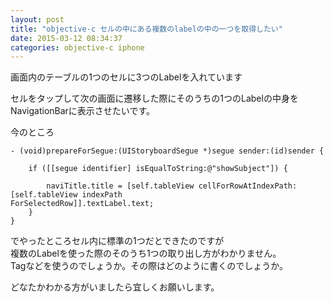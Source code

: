 ```yaml
---
layout: post
title: "objective-c セルの中にある複数のlabelの中の一つを取得したい"
date: 2015-03-12 08:34:37
categories: objective-c iphone
---
```

<p>画面内のテーブルの1つのセルに3つのLabelを入れています</p>

<p>セルをタップして次の画面に遷移した際にそのうちの1つのLabelの中身をNavigationBarに表示させたいです。</p>

<p>今のところ</p>

<pre><code>- (void)prepareForSegue:(UIStoryboardSegue *)segue sender:(id)sender {

    if ([[segue identifier] isEqualToString:@"showSubject"]) {

        naviTitle.title = [self.tableView cellForRowAtIndexPath:[self.tableView indexPath
ForSelectedRow]].textLabel.text;
    }
}
</code></pre>

<p>でやったところセル内に標準の1つだとできたのですが<br>
複数のLabelを使った際のそのうち1つの取り出し方がわかりません。<br>
Tagなどを使うのでしょうか。その際はどのように書くのでしょうか。</p>

<p>どなたかわかる方がいましたら宜しくお願いします。</p>
